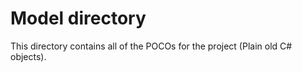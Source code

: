 # Model directory

This directory contains all of the POCOs for the project (Plain old C# objects).

